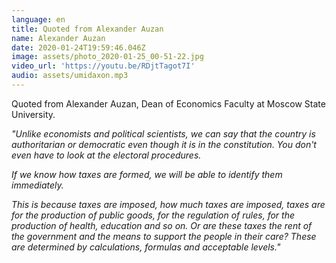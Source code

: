 ```yaml
---
language: en
title: Quoted from Alexander Auzan
name: Alexander Auzan
date: 2020-01-24T19:59:46.046Z
image: assets/photo_2020-01-25_00-51-22.jpg
video_url: 'https://youtu.be/RDjtTagot7I'
audio: assets/umidaxon.mp3
---
```

Quoted from Alexander Auzan, Dean of Economics Faculty at Moscow State University.

*"Unlike economists and political scientists, we can say that the country is authoritarian or democratic even though it is in the constitution. You don't even have to look at the electoral procedures.*

*If we know how taxes are formed, we will be able to identify them immediately.*

*This is because taxes are imposed, how much taxes are imposed, taxes are for the production of public goods, for the regulation of rules, for the production of health, education and so on. Or are these taxes the rent of the government and the means to support the people in their care? These are determined by calculations, formulas and acceptable levels."*
